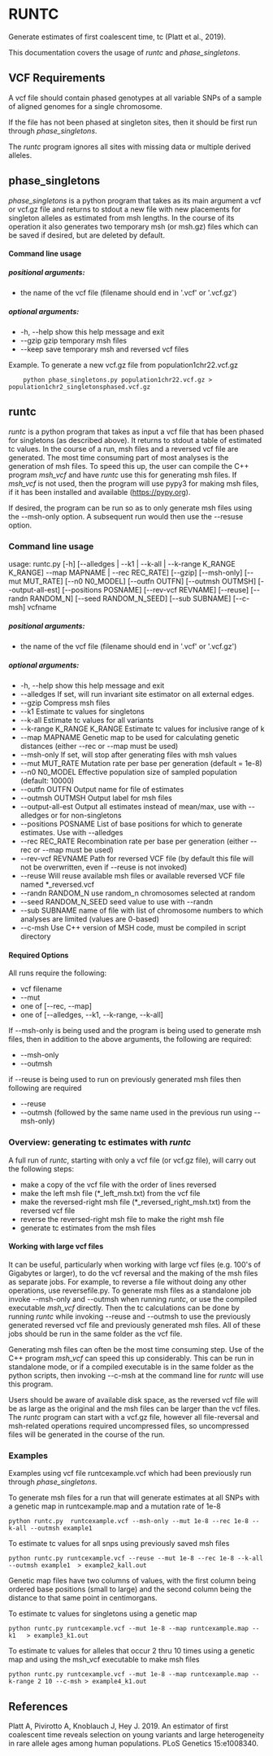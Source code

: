 
# RUNTC

Generate estimates of first coalescent time, tc  (Platt et al., 2019). 

This documentation covers the usage of *runtc* and *phase_singletons*.

## VCF Requirements

A vcf file should contain phased genotypes at all variable SNPs of a sample of aligned genomes for a single chromosome. 

If the file has not been phased at singleton sites,  then it should be first run through *phase_singletons*.

The *runtc* program ignores all sites with missing data or multiple derived alleles.


## phase_singletons

*phase_singletons* is a python program that takes as its main argument a vcf or vcf.gz file and returns to stdout a new file with new placements for singleton alleles as estimated from msh lengths. In the course of its operation it also generates two temporary msh (or msh.gz) files which can be saved if desired, but are deleted by default. 

#### Command line usage
##### positional arguments:
* the name of the vcf file (filename should end in '.vcf' or '.vcf.gz')

##### optional arguments:
*  -h, --help           show this help message and exit
*  --gzip               gzip temporary msh files
*  --keep               save temporary msh and reversed vcf files

Example.  To generate a new vcf.gz file from population1chr22.vcf.gz   
```
    python phase_singletons.py population1chr22.vcf.gz > population1chr2_singletonsphased.vcf.gz 
```    
	
## runtc	

*runtc* is a python program that takes as input a vcf file that has been phased for singletons (as described above).  It returns to stdout a table of estimated tc values.   In the course of a run, msh files and a reversed vcf file are generated.
The most time consuming part of most analyses is the generation of msh files.  To speed this up, the user can compile the C++ program *msh_vcf* and have *runtc* use this for generating msh files.  If *msh_vcf* is not used, then the program will use pypy3 for making msh files, if it has been installed and available (https://pypy.org). 

If desired, the program can be run so as to only generate msh files using the --msh-only option.  A subsequent run would then use the --resuse option.

### Command line usage
usage: runtc.py [-h] [--alledges | --k1 | --k-all | --k-range K_RANGE K_RANGE]
                --map MAPNAME | --rec REC_RATE] [--gzip] [--msh-only]
                [--mut MUT_RATE] [--n0 N0_MODEL] [--outfn OUTFN]
                [--outmsh OUTMSH] [--output-all-est] [--positions POSNAME]
                [--rev-vcf REVNAME] [--reuse] [--randn RANDOM_N]
                [--seed RANDOM_N_SEED] [--sub SUBNAME] [--c-msh]
                vcfname

  
##### positional arguments:  
* the name of the vcf file (filename should end in '.vcf' or '.vcf.gz')
  
##### optional arguments:  
*  -h, --help            show this help message and exit    
*  --alledges            If set, will run invariant site estimator on all external edges.  
*  --gzip                Compress msh files  
*  --k1                  Estimate tc values for singletons  
*  --k-all               Estimate tc values for all variants  
*  --k-range K_RANGE K_RANGE  Estimate tc values for inclusive range of k  
*  --map MAPNAME         Genetic map to be used for calculating genetic distances (either --rec or --map must be used)  
*  --msh-only            If set, will stop after generating files with msh values  
*  --mut MUT_RATE        Mutation rate per base per generation (default = 1e-8)  
*  --n0 N0_MODEL         Effective population size of sampled population (default: 10000)  
*  --outfn OUTFN         Output name for file of estimates  
*  --outmsh OUTMSH       Output label for msh files  
*  --output-all-est      Output all estimates instead of mean/max, use with --alledges or for non-singletons  
*  --positions POSNAME   List of base positions for which to generate estimates. Use with --alledges  
*  --rec REC_RATE        Recombination rate per base per generation (either --rec or --map must be used)  
*  --rev-vcf REVNAME     Path for reversed VCF file (by default this file will not be overwritten, even if --reuse is not invoked)  
*  --reuse               Will reuse available msh files or available reversed VCF file named *_reversed.vcf  
*  --randn RANDOM_N      use random_n chromosomes selected at random  
*  --seed RANDOM_N_SEED  seed value to use with --randn  
*  --sub SUBNAME         name of file with list of chromosome numbers to which analyses are limited (values are 0-based)  
*    --c-msh               Use C++ version of MSH code, must be compiled in
                        script directory

				
#### Required Options

All runs require the following:

* vcf filename 
* --mut
* one of [--rec, --map]  
* one of [--alledges, --k1,  --k-range, --k-all]

If --msh-only is being used and the program is being used to generate msh files, then in addition to the above arguments, the following are required:

* --msh-only
* --outmsh  

if --reuse is being used to run on previously generated msh files then following are required

* --reuse 
* --outmsh  (followed by the same name used in the previous run using --msh-only) 

### Overview: generating tc estimates with *runtc*

A full run of *runtc*, starting with only a vcf file (or vcf.gz file), will carry out the following steps:

 * make a copy of the vcf file with the order of lines reversed
 * make the left msh file (\*\_left_msh.txt) from the vcf file   
 * make the reversed-right msh file (\*\_reversed_right_msh.txt) from the reversed vcf file  
 * reverse the reversed-right msh file to make the right msh file
 * generate tc estimates from the msh files


#### Working with large vcf files

It can be useful,  particularly when working with large vcf files  (e.g. 100's of Gigabytes or larger), to do the vcf reversal and the making of the msh files as separate jobs.  For example,  to reverse a file without doing any other operations, use reversefile.py.  To generate msh files as a standalone job invoke --msh-only and --outmsh when running *runtc*, or use the compiled executable *msh_vcf* directly.  Then the tc calculations can be done by running *runtc* while invoking --reuse and --outmsh  to use the previously generated reversed vcf file and previously generated msh files.  All of these jobs should be run in the same folder as the vcf file. 

Generating msh files can often be the most time consuming step.  Use of the C++ program *msh_vcf*  can speed this up considerably.  This can be run in standalone mode,  or if a compiled executable is in the same folder as the python scripts,  then invoking --c-msh at the command line for *runtc*  will use this program. 

Users should be aware of available disk space, as the reversed vcf file will be as large as the original and the msh files can be larger than the vcf files.  The *runtc* program can start with a vcf.gz file,  however all file-reversal and msh-related operations required uncompressed files, so uncompressed files will be generated in the course of the run.  

### Examples
Examples using vcf file runtcexample.vcf which had been previously run through *phase_singletons*.  

To generate msh files for a run that will generate estimates at all SNPs with a genetic map in runtcexample.map and a mutation rate of 1e-8

```
python runtc.py  runtcexample.vcf --msh-only --mut 1e-8 --rec 1e-8 --k-all --outmsh example1 
```

To estimate tc values for all snps using previously saved msh files 
```
python runtc.py runtcexample.vcf --reuse --mut 1e-8 --rec 1e-8 --k-all --outmsh example1  > example2_kall.out 
```

Genetic map files have two columns of values, with the first column being ordered base positions (small to large) and the second column being 
the distance to that same point in centimorgans.  

To estimate tc values for singletons using a genetic map  

```
python runtc.py runtcexample.vcf --mut 1e-8 --map runtcexample.map --k1   > example3_k1.out
```

To estimate tc values for alleles that occur 2 thru 10 times using a genetic map and using the msh_vcf executable to make msh files  

```
python runtc.py runtcexample.vcf --mut 1e-8 --map runtcexample.map --k-range 2 10 --c-msh > example4_k1.out
```

## References
Platt A, Pivirotto A, Knoblauch J, Hey J. 2019. An estimator of first coalescent time reveals selection on young variants and large heterogeneity in rare allele ages among human populations. PLoS Genetics 15:e1008340.


